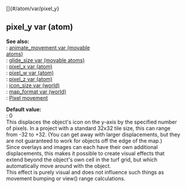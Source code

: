 []{#/atom/var/pixel_y}    
## pixel_y var (atom)    
**See also:**    
:   [animate_movement var (movable    
    atoms)](ref/atom/movable/var/animate_movement)    
:   [glide_size var (movable atoms)](ref/atom/movable/var/glide_size)    
:   [pixel_x var (atom)](ref/atom/var/pixel_x)    
:   [pixel_w var (atom)](ref/atom/var/pixel_w)    
:   [pixel_z var (atom)](ref/atom/var/pixel_z)    
:   [icon_size var (world)](ref/world/var/icon_size)    
:   [map_format var (world)](ref/world/var/map_format)    
:   [Pixel movement](ref/%7Bnotes%7D/pixel-movement)    
<!-- -->    
**Default value:**    
:   0    
This displaces the object\'s icon on the y-axis by the specified number    
of pixels. In a project with a standard 32x32 tile size, this can range    
from -32 to +32. (You can get away with larger displacements, but they    
are not guaranteed to work for objects off the edge of the map.)    
Since overlays and images can each have their own additional    
displacements, this makes it possible to create visual effects that    
extend beyond the object\'s own cell in the turf grid, but which    
automatically move around with the object.    
This effect is purely visual and does not influence such things as    
movement bumping or view() range calculations.  